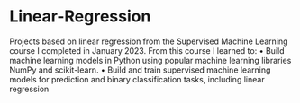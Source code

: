 # Linear-Regression

Projects based on linear regression from the Supervised Machine Learning course I completed in January 2023. From this course I learned to:
• Build machine learning models in Python using popular machine learning libraries NumPy and scikit-learn.
• Build and train supervised machine learning models for prediction and binary classification tasks, including linear regression
